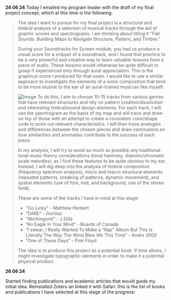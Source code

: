 **24 06 24**
Today I emailed my program leader with the draft of my final project concept, which at this time is the following:

> The idea I want to pursue for my final project is a structural and timbral analysis of a selection of musical tracks through the aid of graphic scores and spectrograms. I am thinking about titling it "Flat Sounds: Building Maps to Navigate Structure, Pattern, and Timbre."
 >
>During your Soundtracks for Screen module, you had us produce a visual score for a snippet of a soundtrack, and I found that practice to be a very powerful and creative way to learn valuable lessons from a piece of audio. These lessons would otherwise be quite difficult to grasp if experienced only through aural appreciation. This is the graphical score I produced for that exam. I would like to use a similar approach to investigate the elements of a sonic composition that tend to be more elusive to the ear of an aural-trained musician like myself.
> 
> ![Image](blob:https://stackedit.io/1776a279-35c0-4b6f-9e7e-a88735780bc6)
>  To do this, I aim to choose 10-15 tracks from various genres that have relevant structures and rely on pattern creation/dissolution and interesting timbral/sound design elements. For each track, I will use the spectrogram as the basis of my map and will trace and draw on top of those with an attempt to create a consistent color/shape code to point out relevant characteristics. I will then trace analogies and differences between the chosen pieces and draw conclusions on how similarities and anomalies contribute to the success of each piece.
> 
> In my analysis, I will try to avoid as much as possible any traditional tonal music theory considerations (tonal harmony, diatonic/chromatic scale melodies), as I find these features to be quite obvious to my ear. Instead, I will dig deep into the analysis of timbral composition (frequency spectrum analysis), micro and macro structural elements (repeated patterns, breaking of patterns, dynamic movement), and spatial elements (use of fore, mid, and background, use of the stereo field).
> 
> These are some of the tracks I have in mind at this stage:
> 
> -   "Oo Licky" - Matthew Herbert
> -   “DARE” - Gorillaz
> -   “Workingonit” - J Dilla
> -   “An Eagle In Your Mind” - Boards of Canada
> -   “I swear, I Really Wanted To Make a "Rap" Album But This Is Literally The Way The Wind Blew Me This Time” - Andre 3000
> -   “One of These Days” - Pink Floyd
> 
> The idea is to produce this project as a potential book. If time allows, I might investigate typographic elements in order to make it  a potential physical product.

**26 06 24**

Started finding publications and academic articles that would guide my initial idea. Reinstalled Zotero an linked it with Safari. this is the list of books and publications I have selected at this stage of the progress:


<!--stackedit_data:
eyJoaXN0b3J5IjpbLTEwMDE3MzQ0NjldfQ==
-->